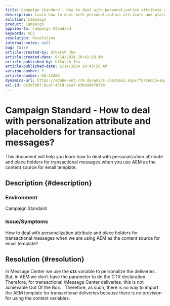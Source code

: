 ```yaml
---
title: Campaign Standard - How to deal with personalization attribute and placeholders for transactional messages?
description: Learn how to deal with personalization attribute and place holders for transactional messages when you use AEM as the content source for email template.
solution: Campaign
product: Campaign
applies-to: Campaign Standard
keywords: KCS
resolution: Resolution
internal-notes: null
bug: false
article-created-by: Utkarsh Jha
article-created-date: 6/14/2024 10:41:58 AM
article-published-by: Utkarsh Jha
article-published-date: 6/14/2024 10:43:56 AM
version-number: 3
article-number: KA-15208
dynamics-url: https://adobe-ent.crm.dynamics.com/main.aspx?forceUCI=1&pagetype=entityrecord&etn=knowledgearticle&id=31320db9-3a2a-ef11-840a-000d3a5a67ba
exl-id: de3d7b0f-bca7-45fd-9ea7-b3ba94878794
---
```

# Campaign Standard - How to deal with personalization attribute and placeholders for transactional messages?


This document will help you learn how to deal with personalization attribute and place holders for transactional messages when you use AEM as the content source for email template.

## Description {#description}


### Environment

Campaign Standard

### Issue/Symptoms

How to deal with personalization attribute and place holders for transactional messages when we are using AEM as the content source for email template?


## Resolution {#resolution}


In Message Center we use the <b>ctx</b> variable to personalize the deliveries.
  
 But, in AEM we don’t have the parameter to do the CTX declaration.
  
 Therefore, for transactional /Message Center deliveries, this is not achievable Out Of the Box.
  
 Therefore, as such, there is no way to import the AEM template for transactional deliveries because there is no provision for using the context variables.

